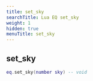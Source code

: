 ```yaml
---
title: set_sky
searchTitle: Lua EQ set_sky
weight: 1
hidden: true
menuTitle: set_sky
---
```

## set_sky
```lua
eq.set_sky(number sky) -- void
```